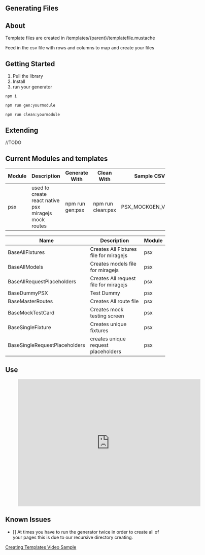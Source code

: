 ## Generating Files 


## About 
Template files are created in /templates/{parent}/templatefile.mustache 

Feed in the csv file with rows and columns to map and create your files

## Getting Started 

1. Pull the library
2. Install 
3. run your generator 

```bash
npm i 
```

```bash
npm run gen:yourmodule
```

```bash
npm run clean:yourmodule
```

## Extending 
//TODO


## Current Modules and templates 


|Module  |Description  | Generate With | Clean With |  Sample CSV |
|---------|---------|---------|-------| -----|
|psx     |   used to create react native psx miragejs mock routes      |    npm run gen:psx      |    npm run clean:psx      | PSX_MOCKGEN_V1.csv|


|Name  |Description  |  Module | 
|---------|---------|------|
|BaseAllFixtures     | Creates All Fixtures file for miragejs | psx | 
|BaseAllModels     |   Creates models file for miragejs      | psx | 
|BaseAllRequestPlaceholders     | Creates All request file for miragejs        | psx | 
|BaseDummyPSX     |   Test Dummy      | psx | 
|BaseMasterRoutes     |Creates All route file         | psx |  
|BaseMockTestCard     | Creates mock testing screen        | psx | 
|BaseSingleFixture     | Creates unique fixtures        | psx | 
|BaseSingleRequestPlaceholders     |   creates unique request placeholders      | psx | 


## Use

<figure class="video_container">
  <iframe src="https://share.getcloudapp.com/DOurRJpq?embed=true" allowtransparency="true" allowfullscreen="allowfullscreen" style="border: medium none;" data-frame-src="https://share.getcloudapp.com/DOurRJpq?embed=true" width="575" height="400" frameborder="0"></iframe>
</figure>

## Known Issues 
- [] At times you have to run the generator twice in order to create all of your pages this is due to our recursive directory creating.


[Creating Templates Video Sample](https://imgworld.sharepoint.com/:v:/r/sites/16090Digital/Shared%20Documents/Valvoline%20Sticker%20Bucks%203.0/PSX_Mobile/PSX_Mobile/Training%20Sessions/PSX_SPRINT1_API_MOCKING_TEMPLATE_RENDERER_PT_1.mp4?csf=1&web=1&e=FJNGIK)